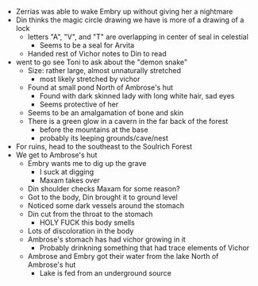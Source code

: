 * Zerrias was able to wake Embry up without giving her a nightmare
* Din thinks the magic circle drawing we have is more of a drawing of a lock
	* letters "A", "V", and "T" are overlapping in center of seal in celestial
		* Seems to be a seal for Arvita
	* Handed rest of Vichor notes to Din to read
* went to go see Toni to ask about the "demon snake"
	* Size: rather large, almost unnaturally stretched
		* most likely stretched by vichor
	* Found at small pond North of Ambrose's hut
		* Found with dark skinned lady with long white hair, sad eyes
		* Seems protective of her
	* Seems to be an amalgamation of bone and skin
	* There is a green glow in a cavern in the far back of the forest
		* before the mountains at the base
		* probably its leeping grounds/cave/nest
* For ruins, head to the southeast to the Soulrich Forest
* We get to Ambrose's hut
	* Embry wants me to dig up the grave
		* I suck at digging
		* Maxam takes over
	* Din shoulder checks Maxam for some reason?
	* Got to the body, Din brought it to ground level
	* Noticed some dark vessels around the stomach
	* Din cut from the throat to the stomach
		* HOLY FUCK this body smells
	* Lots of discoloration in the body
	* Ambrose's stomach has had vichor growing in it
		* Probably drinkning something that had trace elements of Vichor
	* Ambrose and Embry got their water from the lake North of Ambrose's hut
		* Lake is fed from an underground source
